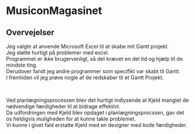 # MusiconMagasinet
## Overvejelser

Jeg valgte at anvende Microsoft Excel til at skabe mit Gantt projekt.<br>
Jeg støtte hurtigt på problemer med excel.<br>
Programmet er ikke brugervenligt, så det krævet en del tid og hjælp til de mindste ting.<br>
Derudover fandt jeg andre programmer som specifikt var skabt til Gantt.<br>
I fremtiden vil jeg prøve nogle af de redskaber til et Gantt Projekt. 

<br>

Ved planlægningsprocessen blev det hurtigt indlysende at Kjeld manglet de nødvendige færdigheder til at bidrage effektivt.<br>
Da udfordringen med Kjeld blev opdaget i planlægningsprocssen, gav det os heldigvis muligheden for at kunne takle problemet.<br>
Vi kunne i givet fald erstatte Kjeld med en designer med kode færdigheder.
